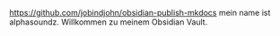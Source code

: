 https://github.com/jobindjohn/obsidian-publish-mkdocs
mein name ist alphasoundz. Willkommen zu meinem Obsidian Vault.